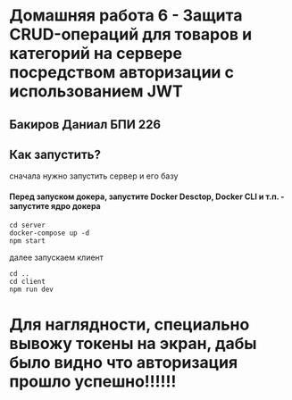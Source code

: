# Домашняя работа 6 - Защита CRUD-операций для товаров и категорий на сервере посредством авторизации с использованием JWT
## Бакиров Даниал БПИ 226

## Как запустить?
сначала нужно запустить сервер и его базу
#### Перед запуском докера, запустите Docker Desctop, Docker CLI и т.п. - запустите ядро докера
```
cd server
docker-compose up -d
npm start
```

далее запускаем клиент
```
cd ..
cd client
npm run dev
```

# Для наглядности, специально вывожу токены на экран, дабы было видно что авторизация прошло успешно!!!!!!

